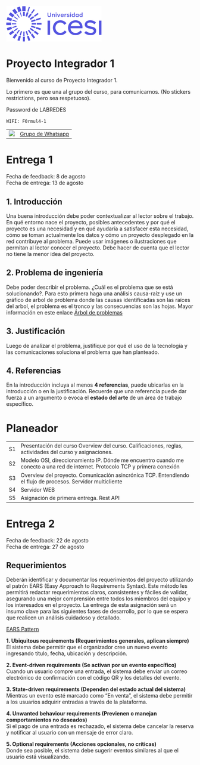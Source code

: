 
<img src="https://raw.githubusercontent.com/Domiciano/AppMoviles251/refs/heads/main/res/images/icesilogo.png" width="256">

# Proyecto Integrador 1
Bienvenido al curso de Proyecto Integrador 1.

Lo primero es que una al grupo del curso, para comunicarnos. (No stickers restrictions, pero sea respetuoso).

Password de LABREDES
```
WIFI: F0rmul4-1
```

<table style="border-collapse: collapse; border: none;" border="0">
  <tr>
    <td>
      <a href="https://chat.whatsapp.com/GgM9Kifnlq66pt0xzppU2I">
        <img src="https://upload.wikimedia.org/wikipedia/commons/thumb/6/6b/WhatsApp.svg/479px-WhatsApp.svg.png" width="64">
      </a>
    </td>
    <td style="vertical-align: middle;">
      <a href="https://chat.whatsapp.com/Hqha11BTUFWAdmmFVdOhrc">Grupo de Whatsapp</a>
    </td>
  </tr>
</table>

# Entrega 1
Fecha de feedback: 8 de agosto <br>
Fecha de entrega: 13 de agosto

## 1. Introducción
Una buena introducción debe poder contextualizar al lector sobre el trabajo. En qué entorno nace el proyecto, posibles antecedentes y por qué el proyecto es una necesidad y en qué ayudaría a satisfacer esta necesidad, cómo se toman actualmente los datos y cómo un proyecto desplegado en la red contribuye al problema. Puede usar imágenes o ilustraciones que permitan al lector conocer el proyecto. Debe hacer de cuenta que el lector no tiene la menor idea del proyecto. 

## 2. Problema de ingeniería
Debe poder describir el problema. ¿Cuál es el problema que se está solucionando?. Para esto primera haga una análisis causa-raíz y use un gráfico de arbol de problema donde las causas identificadas son las raíces del arbol, el problema es el tronco y las consecuencias son las hojas.
Mayor información en este enlace <a href="https://github.com/Domiciano/Integrador1TEL252/blob/main/T1.%20Analisis/%C3%81rbol%20de%20problemas.pdf">Árbol de problemas</a>

## 3. Justificación
Luego de analizar el problema, justifique por qué el uso de la tecnología y las comunicaciones soluciona el problema que han planteado.

## 4. Referencias
En la introducción incluya al menos <b>4 referencias</b>, puede ubicarlas en la introducción o en la justificación. Recuerde que una referencia puede dar fuerza a un argumento o evoca el <b>estado del arte</b> de un área de trabajo específico.

# Planeador
<table style="border-collapse: collapse; border: none;" border="0">
  <tr>
    <td>
      S1
    </td>
    <td>
      Presentación del curso
      Overview del curso. Calificaciones, reglas, actividades del curso y asignaciones.
    </td>
  </tr>
  <tr>
    <td>
      S2
    </td>
    <td>
      Modelo OSI, direccionamiento IP. Dónde me encuentro cuando me conecto a una red de internet. Protocolo TCP y primera conexión
    </td>
  </tr>
  <tr>
    <td>
      S3
    </td>
    <td>
      Overview del proyecto. Comunicación asincrónica TCP. Entendiendo el flujo de procesos. Servidor multicliente
    </td>
  </tr>
  <tr>
    <td>
      S4
    </td>
    <td>
      Servidor WEB
  </tr>
  <tr>
    <td>
      S5
    </td>
    <td>
      Asignación de primera entrega.
      Rest API
    </td>
  </tr>
</table>

# Entrega 2
Fecha de feedback: 22 de agosto <br>
Fecha de entrega: 27 de agosto
## Requerimientos
Deberán identificar y documentar los requerimientos del proyecto utilizando el patrón EARS (Easy Approach to Requirements Syntax). Este método les permitirá redactar requerimientos claros, consistentes y fáciles de validar, asegurando una mejor comprensión entre todos los miembros del equipo y los interesados en el proyecto. La entrega de esta asignación será un insumo clave para las siguientes fases de desarrollo, por lo que se espera que realicen un análisis cuidadoso y detallado.

<a href="https://alistairmavin.com/ears/">EARS Pattern</a>

**1. Ubiquitous requirements (Requerimientos generales, aplican siempre)**<br>
El sistema debe permitir que el organizador cree un nuevo evento ingresando título, fecha, ubicación y descripción.

**2. Event-driven requirements (Se activan por un evento específico)**<br>
Cuando un usuario compre una entrada, el sistema debe enviar un correo electrónico de confirmación con el código QR y los detalles del evento.

**3. State-driven requirements (Dependen del estado actual del sistema)**<br>
Mientras un evento esté marcado como “En venta”, el sistema debe permitir a los usuarios adquirir entradas a través de la plataforma.

**4. Unwanted behaviour requirements (Previenen o manejan comportamientos no deseados)**<br>
Si el pago de una entrada es rechazado, el sistema debe cancelar la reserva y notificar al usuario con un mensaje de error claro.

**5. Optional requirements (Acciones opcionales, no críticas)**<br>
Donde sea posible, el sistema debe sugerir eventos similares al que el usuario está visualizando.








